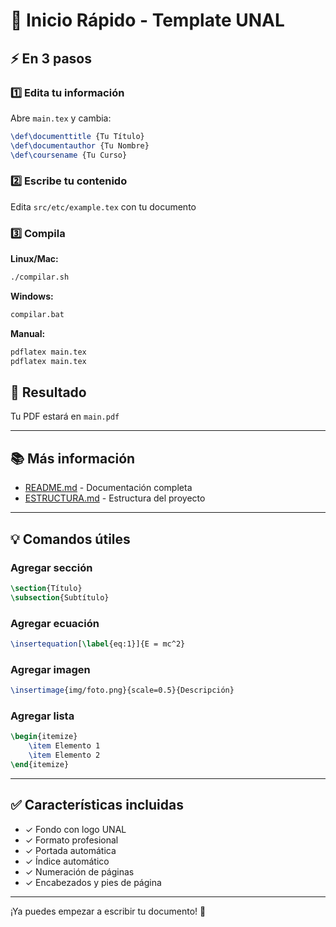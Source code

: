 # 🚀 Inicio Rápido - Template UNAL

## ⚡ En 3 pasos

### 1️⃣ Edita tu información
Abre `main.tex` y cambia:
```latex
\def\documenttitle {Tu Título}
\def\documentauthor {Tu Nombre}
\def\coursename {Tu Curso}
```

### 2️⃣ Escribe tu contenido
Edita `src/etc/example.tex` con tu documento

### 3️⃣ Compila

**Linux/Mac:**
```bash
./compilar.sh
```

**Windows:**
```cmd
compilar.bat
```

**Manual:**
```bash
pdflatex main.tex
pdflatex main.tex
```

## 📄 Resultado

Tu PDF estará en `main.pdf`

---

## 📚 Más información

- [README.md](README.md) - Documentación completa
- [ESTRUCTURA.md](ESTRUCTURA.md) - Estructura del proyecto

---

## 💡 Comandos útiles

### Agregar sección
```latex
\section{Título}
\subsection{Subtítulo}
```

### Agregar ecuación
```latex
\insertequation[\label{eq:1}]{E = mc^2}
```

### Agregar imagen
```latex
\insertimage{img/foto.png}{scale=0.5}{Descripción}
```

### Agregar lista
```latex
\begin{itemize}
    \item Elemento 1
    \item Elemento 2
\end{itemize}
```

---

## ✅ Características incluidas

- ✓ Fondo con logo UNAL
- ✓ Formato profesional
- ✓ Portada automática
- ✓ Índice automático
- ✓ Numeración de páginas
- ✓ Encabezados y pies de página

---

¡Ya puedes empezar a escribir tu documento! 🎉
